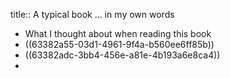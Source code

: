 title:: A typical book ... in my own words

- What I thought about when reading this book
- ((63382a55-03d1-4961-9f4a-b560ee6ff85b))
- ((63382adc-3bb4-456e-a81e-4b193a6e8ca4))
-